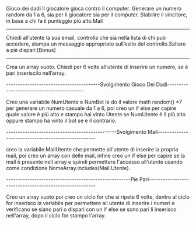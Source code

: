

Gioco dei dadi
Il giocatore gioca contro il computer.
Generare un numero random da 1 a 6, sia per il giocatore sia per il computer.
Stabilire il vincitore, in base a chi fa il punteggio più alto.Mail

--------------------------------------------------------------------------------

Chiedi all’utente la sua email,
controlla che sia nella lista di chi può accedere,
stampa un messaggio appropriato sull’esito del controllo.Saltare a piè dispari [Bonus]

------------------------------------------------------------------------------------------

Crea un array vuoto. Chiedi per 6 volte all’utente di inserire un numero, se è pari inseriscilo nell’array.

----------------------------------------Svolgimento Gioco Dei Dadi------------------------------------------
 
 Creo una variabile NumUtente e NumBot le do il valore math random() *7 per generare un numero casuale da 1 a 6, poi creo un if else per capire quale valore è più alto e stampo hai vinto Utente se NumUtente è il più alto oppure stampo ha vinto il bot se è il contrario.

 -----------------------------------------------Svolgimento Mail---------------------------------------------------

 creo la variabile MailUtente che permette all'utente di inserire la propria mail, poi creo un array con delle mail, infine creo un if else per capire se la mail è presente nell array e quindi permettere l'accesso all'utente
 usando come condizione NomeArray.includes(Mail.Utente).

-----------------------------------------------------Pie Pari-------------------------------------------------------

Creo un array vuoto poi creo un ciclo for che si ripete 6 volte, dentro al ciclo for inserisco la variabile per permettere all utente di inserire i numeri e verificano se siano pari o dispari con un if else se sono pari li inserisco nell'array, dopo il ciclo for stampo l'array.